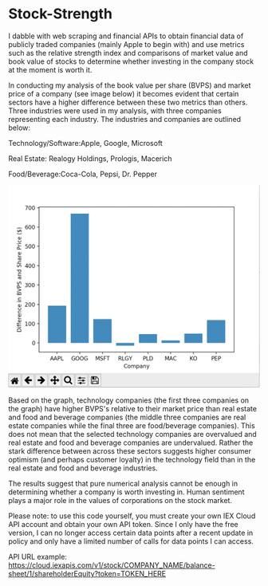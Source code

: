 # Stock-Strength
I dabble with web scraping and financial APIs to obtain financial data of publicly traded companies (mainly Apple to begin with) and use metrics such as the relative strength index and comparisons of market value and book value of stocks to determine whether investing in the company stock at the moment is worth it.

In conducting my analysis of the book value per share (BVPS) and market price of a company (see image below) it becomes evident that certain sectors have a higher difference between these two metrics than others. Three industries were used in my analysis, with three companies representing each industry. The industries and companies are outlined below:

Technology/Software:Apple, Google, Microsoft

Real Estate: Realogy Holdings, Prologis, Macerich

Food/Beverage:Coca-Cola, Pepsi, Dr. Pepper

![](StockStrengthGraph.png)

Based on the graph, technology companies (the first three companies on the graph) have higher BVPS's relative to their market price than real estate and food and beverage companies (the middle three companies are real estate companies while the final three are food/beverage companies). This does not mean that the selected technology companies are overvalued and real estate and food and beverage companies are undervalued. Rather the stark difference between across these sectors suggests higher consumer optimism (and perhaps customer loyalty) in the technology field than in the real estate and food and beverage industries. 


The results suggest that pure numerical analysis cannot be enough in determining whether a company is worth investing in. Human sentiment plays a major role in the values of corporations on the stock market. 


Please note: to use this code yourself, you must create your own IEX Cloud API account and obtain your own API token. Since I only have the free version, I can no longer access certain data points after a recent update in policy and only have a limited number of calls for data points I can access. 

API URL example: https://cloud.iexapis.com/v1/stock/COMPANY_NAME/balance-sheet/1/shareholderEquity?token=TOKEN_HERE
